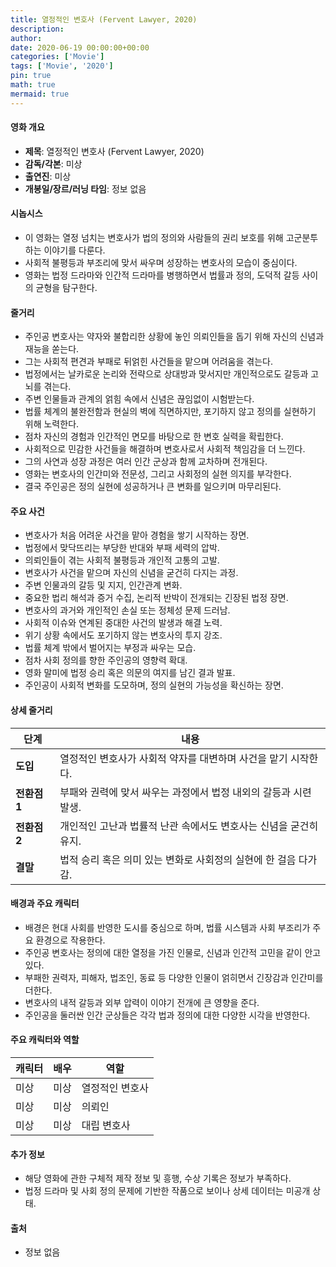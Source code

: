 ```yaml
---
title: 열정적인 변호사 (Fervent Lawyer, 2020)
description: 
author: 
date: 2020-06-19 00:00:00+00:00
categories: ['Movie']
tags: ['Movie', '2020']
pin: true
math: true
mermaid: true
---
```

#### 영화 개요

- **제목**: 열정적인 변호사 (Fervent Lawyer, 2020)  
- **감독/각본**: 미상  
- **출연진**: 미상  
- **개봉일/장르/러닝 타임**: 정보 없음  

#### 시놉시스

- 이 영화는 열정 넘치는 변호사가 법의 정의와 사람들의 권리 보호를 위해 고군분투하는 이야기를 다룬다.  
- 사회적 불평등과 부조리에 맞서 싸우며 성장하는 변호사의 모습이 중심이다.  
- 영화는 법정 드라마와 인간적 드라마를 병행하면서 법률과 정의, 도덕적 갈등 사이의 균형을 탐구한다.  

#### 줄거리

- 주인공 변호사는 약자와 불합리한 상황에 놓인 의뢰인들을 돕기 위해 자신의 신념과 재능을 쏟는다.  
- 그는 사회적 편견과 부패로 뒤얽힌 사건들을 맡으며 어려움을 겪는다.  
- 법정에서는 날카로운 논리와 전략으로 상대방과 맞서지만 개인적으로도 갈등과 고뇌를 겪는다.  
- 주변 인물들과 관계의 얽힘 속에서 신념은 끊임없이 시험받는다.  
- 법률 체계의 불완전함과 현실의 벽에 직면하지만, 포기하지 않고 정의를 실현하기 위해 노력한다.  
- 점차 자신의 경험과 인간적인 면모를 바탕으로 한 변호 실력을 확립한다.  
- 사회적으로 민감한 사건들을 해결하며 변호사로서 사회적 책임감을 더 느낀다.  
- 그의 사연과 성장 과정은 여러 인간 군상과 함께 교차하며 전개된다.  
- 영화는 변호사의 인간미와 전문성, 그리고 사회정의 실현 의지를 부각한다.  
- 결국 주인공은 정의 실현에 성공하거나 큰 변화를 일으키며 마무리된다.  

#### 주요 사건

- 변호사가 처음 어려운 사건을 맡아 경험을 쌓기 시작하는 장면.  
- 법정에서 맞닥뜨리는 부당한 반대와 부패 세력의 압박.  
- 의뢰인들이 겪는 사회적 불평등과 개인적 고통의 고발.  
- 변호사가 사건을 맡으며 자신의 신념을 굳건히 다지는 과정.  
- 주변 인물과의 갈등 및 지지, 인간관계 변화.  
- 중요한 법리 해석과 증거 수집, 논리적 반박이 전개되는 긴장된 법정 장면.  
- 변호사의 과거와 개인적인 손실 또는 정체성 문제 드러남.  
- 사회적 이슈와 연계된 중대한 사건의 발생과 해결 노력.  
- 위기 상황 속에서도 포기하지 않는 변호사의 투지 강조.  
- 법률 체계 밖에서 벌어지는 부정과 싸우는 모습.  
- 점차 사회 정의를 향한 주인공의 영향력 확대.  
- 영화 말미에 법정 승리 혹은 의문의 여지를 남긴 결과 발표.  
- 주인공이 사회적 변화를 도모하며, 정의 실현의 가능성을 확신하는 장면.  

#### 상세 줄거리

| **단계**  | **내용**                                        |
|-----------|-------------------------------------------------|
| **도입**  | 열정적인 변호사가 사회적 약자를 대변하며 사건을 맡기 시작한다. |
| **전환점 1** | 부패와 권력에 맞서 싸우는 과정에서 법정 내외의 갈등과 시련 발생. |
| **전환점 2** | 개인적인 고난과 법률적 난관 속에서도 변호사는 신념을 굳건히 유지. |
| **결말**  | 법적 승리 혹은 의미 있는 변화로 사회정의 실현에 한 걸음 다가감. |

#### 배경과 주요 캐릭터

- 배경은 현대 사회를 반영한 도시를 중심으로 하며, 법률 시스템과 사회 부조리가 주요 환경으로 작용한다.  
- 주인공 변호사는 정의에 대한 열정을 가진 인물로, 신념과 인간적 고민을 같이 안고 있다.  
- 부패한 권력자, 피해자, 법조인, 동료 등 다양한 인물이 얽히면서 긴장감과 인간미를 더한다.  
- 변호사의 내적 갈등과 외부 압력이 이야기 전개에 큰 영향을 준다.  
- 주인공을 둘러싼 인간 군상들은 각각 법과 정의에 대한 다양한 시각을 반영한다.  

#### 주요 캐릭터와 역할

| **캐릭터** | **배우** | **역할**      |
|------------|----------|--------------|
| 미상       | 미상     | 열정적인 변호사 |
| 미상       | 미상     | 의뢰인        |
| 미상       | 미상     | 대립 변호사    |

#### 추가 정보

- 해당 영화에 관한 구체적 제작 정보 및 흥행, 수상 기록은 정보가 부족하다.  
- 법정 드라마 및 사회 정의 문제에 기반한 작품으로 보이나 상세 데이터는 미공개 상태.  

#### 출처

- 정보 없음
